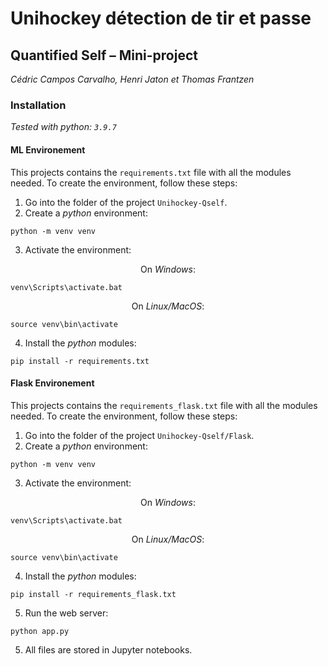# Unihockey détection de tir et passe
## Quantified Self – Mini-project

*Cédric Campos Carvalho, Henri Jaton et Thomas Frantzen*

### Installation

*Tested with python: `3.9.7`*

#### ML Environement
This projects contains the `requirements.txt` file with all the modules needed. To create the environment, follow these steps:

1. Go into the folder of the project `Unihockey-Qself`.
2. Create a *python* environment:
```
python -m venv venv
```
3. Activate the environment:
<p style="text-align: center;">On <i>Windows</i>:</p>

```
venv\Scripts\activate.bat
```

<p style="text-align: center;">On <i>Linux/MacOS</i>:</p>

```
source venv\bin\activate
```

4. Install the *python* modules:

```
pip install -r requirements.txt
```

#### Flask Environement

This projects contains the `requirements_flask.txt` file with all the modules needed. To create the environment, follow these steps:

1. Go into the folder of the project `Unihockey-Qself/Flask`.
2. Create a *python* environment:
```
python -m venv venv
```
3. Activate the environment:
<p style="text-align: center;">On <i>Windows</i>:</p>

```
venv\Scripts\activate.bat
```

<p style="text-align: center;">On <i>Linux/MacOS</i>:</p>

```
source venv\bin\activate
```

4. Install the *python* modules:

```
pip install -r requirements_flask.txt
```
5. Run the web server:

```
python app.py
```

5. All files are stored in Jupyter notebooks.

